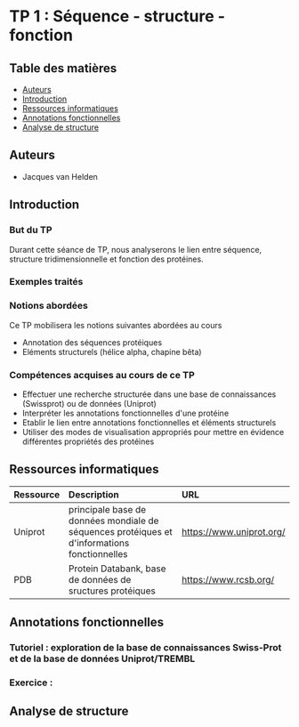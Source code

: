 # TP 1 : Séquence - structure - fonction

## Table des matières

- [Auteurs](#auteurs)
- [Introduction](#introduction)
- [Ressources informatiques](#ressources-informatiques) 
- [Annotations fonctionnelles](#annotations-fonctionnelles) 
- [Analyse de structure](#analyse-de-structure)


## Auteurs

- Jacques van Helden

## Introduction

### But du TP

Durant cette séance de TP, nous analyserons le lien entre séquence, structure tridimensionnelle et fonction des protéines. 

### Exemples traités


### Notions abordées

Ce TP mobilisera les notions suivantes abordées au cours

- Annotation des séquences protéiques
- Eléments structurels (hélice alpha, chapine bêta)

### Compétences acquises au cours de ce TP

- Effectuer une recherche structurée dans une base de connaissances (Swissprot) ou de données (Uniprot)
- Interpréter les annotations fonctionnelles d'une protéine
- Etablir le lien entre annotations fonctionnelles et éléments structurels
- Utiliser des modes de visualisation appropriés pour mettre en évidence différentes propriétés des protéines

## Ressources informatiques

| Ressource | Description | URL |
|:---------------|:-------------------------------------------|:--------------------------------|
| Uniprot | principale base de données mondiale de séquences protéiques et d'informations fonctionnelles | https://www.uniprot.org/ |
| PDB | Protein Databank, base de données de sructures protéiques | https://www.rcsb.org/ |

## Annotations fonctionnelles

### Tutoriel : exploration de la base de connaissances Swiss-Prot et de la base de données Uniprot/TREMBL


### Exercice : 



## Analyse de structure

